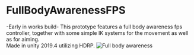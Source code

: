 # FullBodyAwarenessFPS
-Early in works build-
This prototype features a full body awareness fps controller, together with some simple IK systems for the movement as well as for aiming.<br>
Made in unity 2019.4 utilizing HDRP.
![Full body awareness](https://i.imgur.com/5qLgSKS.png)

